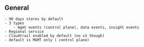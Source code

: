 ## General
    - 90 days stores by default
    - 3 types 
        - mgmt events (control plane), data events, insight events
    - Regional service
    - Cloudtrail enabled by default (no s3 though)
    - default is MGMT only ( control plane)